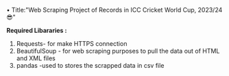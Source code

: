 • Title:"Web Scraping Project of Records in ICC Cricket World Cup, 2023/24 😎" 

**Required Libararies :**
1) Requests- for make HTTPS connection
2) BeautifulSoup - for web scraping purposes to pull the data out of HTML and XML files
3) pandas -used to stores the scrapped data in csv file
